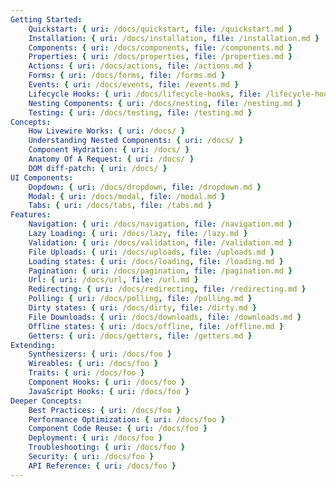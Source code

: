 ```yaml
---
Getting Started:
    Quickstart: { uri: /docs/quickstart, file: /quickstart.md }
    Installation: { uri: /docs/installation, file: /installation.md }
    Components: { uri: /docs/components, file: /components.md }
    Properties: { uri: /docs/properties, file: /properties.md }
    Actions: { uri: /docs/actions, file: /actions.md }
    Forms: { uri: /docs/forms, file: /forms.md }
    Events: { uri: /docs/events, file: /events.md }
    Lifecycle Hooks: { uri: /docs/lifecycle-hooks, file: /lifecycle-hooks.md }
    Nesting Components: { uri: /docs/nesting, file: /nesting.md }
    Testing: { uri: /docs/testing, file: /testing.md }
Concepts:
    How Livewire Works: { uri: /docs/ }
    Understanding Nested Components: { uri: /docs/ }
    Component Hydration: { uri: /docs/ }
    Anatomy Of A Request: { uri: /docs/ }
    DOM diff-patch: { uri: /docs/ }
UI Components:
    Dopdown: { uri: /docs/dropdown, file: /dropdown.md }
    Modal: { uri: /docs/modal, file: /modal.md }
    Tabs: { uri: /docs/tabs, file: /tabs.md }
Features:
    Navigation: { uri: /docs/navigation, file: /navigation.md }
    Lazy Loading: { uri: /docs/lazy, file: /lazy.md }
    Validation: { uri: /docs/validation, file: /validation.md }
    File Uploads: { uri: /docs/uploads, file: /uploads.md }
    Loading states: { uri: /docs/loading, file: /loading.md }
    Pagination: { uri: /docs/pagination, file: /pagination.md }
    Url: { uri: /docs/url, file: /url.md }
    Redirecting: { uri: /docs/redirecting, file: /redirecting.md }
    Polling: { uri: /docs/polling, file: /polling.md }
    Dirty states: { uri: /docs/dirty, file: /dirty.md }
    File Downloads: { uri: /docs/downloads, file: /downloads.md }
    Offline states: { uri: /docs/offline, file: /offline.md }
    Getters: { uri: /docs/getters, file: /getters.md }
Extending:
    Synthesizers: { uri: /docs/foo }
    Wireables: { uri: /docs/foo }
    Traits: { uri: /docs/foo }
    Component Hooks: { uri: /docs/foo }
    JavaScript Hooks: { uri: /docs/foo }
Deeper Concepts:
    Best Practices: { uri: /docs/foo }
    Performance Optimization: { uri: /docs/foo }
    Component Code Reuse: { uri: /docs/foo }
    Deployment: { uri: /docs/foo }
    Troubleshooting: { uri: /docs/foo }
    Security: { uri: /docs/foo }
    API Reference: { uri: /docs/foo }
---
```


